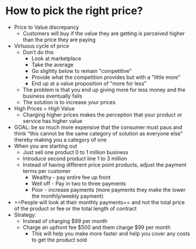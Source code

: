 # How to pick the right price?

- Price to Value discrepancy
	- Customers will buy if the value they are getting is perceived higher than the price they are paying
- Virtuous cycle of price
	- Don’t do this
		- Look at marketplace
		- Take the average
		- Go slightly below to remain "competitive"
		- Provide what the competition provides but with a "little more"
		- End up at a value proposition of "more for less"
	- The problem is that you end up giving more for less money and the business eventually fails
	- The solution is to increase your prices
- High Prices = High Value
	- Charging higher prices makes the perception that your product or service has higher value
- GOAL: be so much more expensive that the consumer must paus and think "this cannot be the same category of solution as everyone else" thereby making you a category of one
- When you are starting out
	- Just sell one product 0 to 1 million business
	- Introduce second product line 1 to 3 million
	- Instead of having different price point products, adjust the payment terms per customer
		- Wealthy - pay entire fee up front
		- Well off - Pay in two to three payments
		- Poor - increase payments (more payments they make the lower the monthly/weekly payment)
- ==People will look at their monthly payments== and not the total price of the product or fee or the total length of contract
- Strategy:
	- Instead of charging $99 per month
	- Charge an upfront fee $500 and them charge $99 per month
		- This will help you make more faster and help you cover any costs to get the product sold